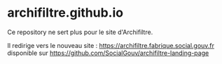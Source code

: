# archifiltre.github.io

Ce repository ne sert plus pour le site d'Archifiltre.

Il redirige vers le nouveau site : https://archifiltre.fabrique.social.gouv.fr disponible sur https://github.com/SocialGouv/archifiltre-landing-page
